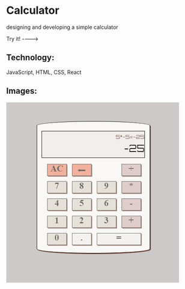 # Calculator
designing and developing a simple calculator

Try it! ----> 

## Technology:
JavaScript, HTML, CSS, React

## Images: 

![alt text](https://github.com/OxanaK/Calculator/blob/master/example_photos/cal1.jpg)
